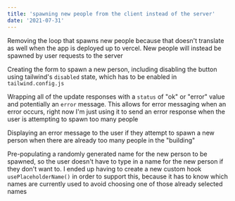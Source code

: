 ```yaml
---
title: 'spawning new people from the client instead of the server'
date: '2021-07-31'
---
```


Removing the loop that spawns new people because that doesn't translate as well when the app is deployed up to vercel.  New people will instead be spawned by user requests to the server

Creating the form to spawn a new person, including disabling the button using tailwind's `disabled` state, which has to be enabled in `tailwind.config.js`

Wrapping all of the update responses with a `status` of "ok" or "error" value and potentially an `error` message.  This allows for error messaging when an error occurs, right now I'm just using it to send an error response when the user is attempting to spawn too many people

Displaying an error message to the user if they attempt to spawn a new person when there are already too many people in the "building"

Pre-populating a randomly generated name for the new person to be spawned, so the user doesn't have to type in a name for the new person if they don't want to.  I ended up having to create a new custom hook `usePlaceholderName()` in order to support this, because it has to know which names are currently used to avoid choosing one of those already selected names